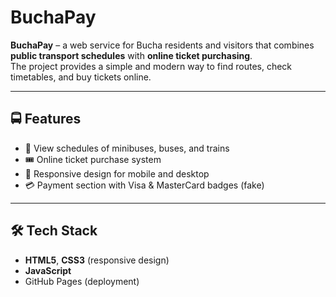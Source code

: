 # BuchaPay

**BuchaPay** – a web service for Bucha residents and visitors that combines **public transport schedules** with **online ticket purchasing**.  
The project provides a simple and modern way to find routes, check timetables, and buy tickets online.

---

## 🚍 Features
- 📅 View schedules of minibuses, buses, and trains  
- 🎟 Online ticket purchase system  
- 📱 Responsive design for mobile and desktop   
- 💳 Payment section with Visa & MasterCard badges (fake)  

---

## 🛠 Tech Stack
- **HTML5**, **CSS3** (responsive design)  
- **JavaScript**  
- GitHub Pages (deployment)  


